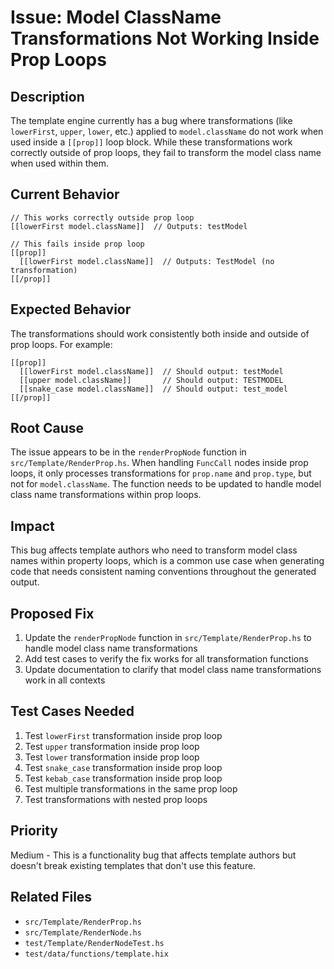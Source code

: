 # Issue: Model ClassName Transformations Not Working Inside Prop Loops

## Description
The template engine currently has a bug where transformations (like `lowerFirst`, `upper`, `lower`, etc.) applied to `model.className` do not work when used inside a `[[prop]]` loop block. While these transformations work correctly outside of prop loops, they fail to transform the model class name when used within them.

## Current Behavior
```hix
// This works correctly outside prop loop
[[lowerFirst model.className]]  // Outputs: testModel

// This fails inside prop loop
[[prop]]
  [[lowerFirst model.className]]  // Outputs: TestModel (no transformation)
[[/prop]]
```

## Expected Behavior
The transformations should work consistently both inside and outside of prop loops. For example:
```hix
[[prop]]
  [[lowerFirst model.className]]  // Should output: testModel
  [[upper model.className]]       // Should output: TESTMODEL
  [[snake_case model.className]]  // Should output: test_model
[[/prop]]
```

## Root Cause
The issue appears to be in the `renderPropNode` function in `src/Template/RenderProp.hs`. When handling `FuncCall` nodes inside prop loops, it only processes transformations for `prop.name` and `prop.type`, but not for `model.className`. The function needs to be updated to handle model class name transformations within prop loops.

## Impact
This bug affects template authors who need to transform model class names within property loops, which is a common use case when generating code that needs consistent naming conventions throughout the generated output.

## Proposed Fix
1. Update the `renderPropNode` function in `src/Template/RenderProp.hs` to handle model class name transformations
2. Add test cases to verify the fix works for all transformation functions
3. Update documentation to clarify that model class name transformations work in all contexts

## Test Cases Needed
1. Test `lowerFirst` transformation inside prop loop
2. Test `upper` transformation inside prop loop
3. Test `lower` transformation inside prop loop
4. Test `snake_case` transformation inside prop loop
5. Test `kebab_case` transformation inside prop loop
6. Test multiple transformations in the same prop loop
7. Test transformations with nested prop loops

## Priority
Medium - This is a functionality bug that affects template authors but doesn't break existing templates that don't use this feature.

## Related Files
- `src/Template/RenderProp.hs`
- `src/Template/RenderNode.hs`
- `test/Template/RenderNodeTest.hs`
- `test/data/functions/template.hix` 